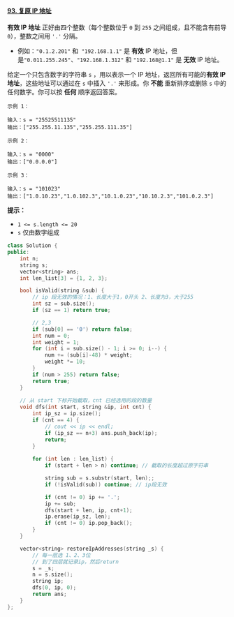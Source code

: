 #### [93. 复原 IP 地址](https://leetcode.cn/problems/restore-ip-addresses/)

**有效 IP 地址** 正好由四个整数（每个整数位于 `0` 到 `255` 之间组成，且不能含有前导 `0`），整数之间用 `'.'` 分隔。

- 例如：`"0.1.2.201"` 和` "192.168.1.1"` 是 **有效** IP 地址，但是`"0.011.255.245"`、`"192.168.1.312"` 和 `"192.168@1.1"` 是 **无效** IP 地址。

给定一个只包含数字的字符串 `s` ，用以表示一个 IP 地址，返回所有可能的**有效 IP 地址**，这些地址可以通过在 `s` 中插入 `'.'` 来形成。你 **不能** 重新排序或删除 `s` 中的任何数字。你可以按 **任何** 顺序返回答案。

```
示例 1：

输入：s = "25525511135"
输出：["255.255.11.135","255.255.111.35"]

示例 2：

输入：s = "0000"
输出：["0.0.0.0"]

示例 3：

输入：s = "101023"
输出：["1.0.10.23","1.0.102.3","10.1.0.23","10.10.2.3","101.0.2.3"]
```

**提示：**

- `1 <= s.length <= 20`
- `s` 仅由数字组成

```cpp
class Solution {
public:
    int n;
    string s;
    vector<string> ans;
    int len_list[3] = {1, 2, 3};

    bool isValid(string &sub) {
        // ip 段无效的情况：1、长度大于1，0开头 2、长度为3，大于255
        int sz = sub.size();
        if (sz == 1) return true;

        // 2,3
        if (sub[0] == '0') return false;
        int num = 0;
        int weight = 1;
        for (int i = sub.size() - 1; i >= 0; i--) {
            num += (sub[i]-48) * weight;
            weight *= 10;
        }
        if (num > 255) return false;
        return true;
    }
    
    // 从 start 下标开始截取，cnt 已经选用的段的数量
    void dfs(int start, string &ip, int cnt) {
        int ip_sz = ip.size();
        if (cnt == 4) {
            // cout << ip << endl;
            if (ip_sz == n+3) ans.push_back(ip);
            return;
        }
        
        for (int len : len_list) {
            if (start + len > n) continue; // 截取的长度超过原字符串

            string sub = s.substr(start, len);;
            if (!isValid(sub)) continue; // ip段无效

            if (cnt != 0) ip += '.';
            ip += sub;
            dfs(start + len, ip, cnt+1);
            ip.erase(ip_sz, len);
            if (cnt != 0) ip.pop_back();
        }
    }

    vector<string> restoreIpAddresses(string _s) {
        // 每一层选 1、2、3位
        // 到了四层就记录ip，然后return
        s = _s;
        n = s.size();
        string ip;
        dfs(0, ip, 0);
        return ans;
    }
};
```

